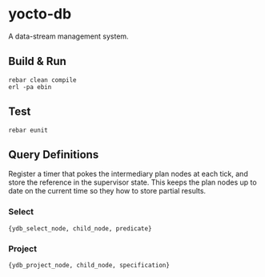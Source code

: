yocto-db
========

A data-stream management system.

Build & Run
-----------

    rebar clean compile
    erl -pa ebin


Test
----

    rebar eunit

Query Definitions
-----------------

Register a timer that pokes the intermediary plan nodes at each tick,
and store the reference in the supervisor state. This keeps the plan
nodes up to date on the current time so they how to store partial
results.

### Select

    {ydb_select_node, child_node, predicate}

### Project

    {ydb_project_node, child_node, specification}
